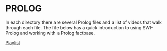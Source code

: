 # PROLOG

In each directory there are several Prolog files and a list of videos that walk through each file.  The file below has a quick introduction to using SWI-Prolog and working with a Prolog factbase.

[Playlist](https://youtube.com/playlist?list=PLm8dSOaqLPHLMJbFJ4HbEVMsj9o8wfQ1j)
